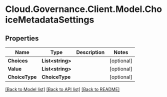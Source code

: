 # Cloud.Governance.Client.Model.ChoiceMetadataSettings
## Properties

Name | Type | Description | Notes
------------ | ------------- | ------------- | -------------
**Choices** | **List&lt;string&gt;** |  | [optional] 
**Value** | **List&lt;string&gt;** |  | [optional] 
**ChoiceType** | **ChoiceType** |  | [optional] 

[[Back to Model list]](../README.md#documentation-for-models) [[Back to API list]](../README.md#documentation-for-api-endpoints) [[Back to README]](../README.md)

